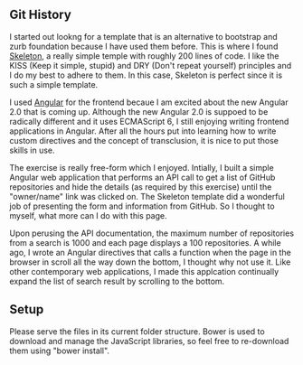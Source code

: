 ## Git History ##

I started out lookng for a template that is an alternative to bootstrap and zurb foundation because I have used them before. This is where I found <a href="http://getskeleton.com/" target="_blank">Skeleton</a>, a really simple temple with roughly 200 lines of code. I like the KISS (Keep it simple, stupid) and DRY (Don't repeat yourself) principles and I do my best to adhere to them. In this case, Skeleton is perfect since it is such a simple template.


I used <a href="https://angularjs.org/" target="_blank">Angular</a> for the frontend becaue I am excited about the new Angular 2.0 that is coming up. Although the new Angular 2.0 is suppoed to be radically different and it uses ECMAScript 6, I still enjoying writing frontend applications in Angular. After all the hours put into learning how to write custom directives and the concept of transclusion, it is nice to put those skills in use.

The exercise is really free-form which I enjoyed. Intially, I built a simple Angular web application that performs an API call to get a list of GitHub repositories and hide the details (as required by this exercise) until the "owner/name" link was clicked on. The Skeleton template did a wonderful job of presenting the form and information from GitHub. So I thought to myself, what more can I do with this page.

Upon perusing the API documentation, the maximum number of repositories from a search is 1000 and each page displays a 100 repositories. A while ago, I wrote an Angular directives that calls a function when the page in the browser in scroll all the way down the bottom, I thought why not use it. Like other contemporary web applications, I made this applcation continually expand the list of search result by scrolling to the bottom.

## Setup ##
Please serve the files in its current folder structure. Bower is used to download and manage the JavaScript libraries, so feel free to re-download them using "bower install".